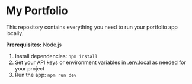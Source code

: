 # My Portfolio

This repository contains everything you need to run your portfolio app locally.

**Prerequisites:** Node.js

1. Install dependencies:
   `npm install`
2. Set your API keys or environment variables in [.env.local](.env.local) as needed for your project
3. Run the app:
   `npm run dev`
